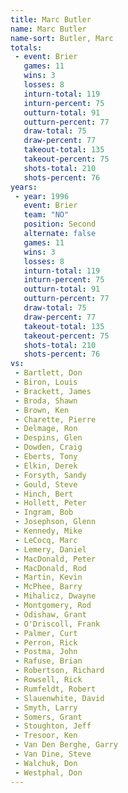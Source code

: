 ```yaml
---
title: Marc Butler
name: Marc Butler
name-sort: Butler, Marc
totals:
 - event: Brier
   games: 11
   wins: 3
   losses: 8
   inturn-total: 119
   inturn-percent: 75
   outturn-total: 91
   outturn-percent: 77
   draw-total: 75
   draw-percent: 77
   takeout-total: 135
   takeout-percent: 75
   shots-total: 210
   shots-percent: 76
years:
 - year: 1996
   event: Brier
   team: "NO"
   position: Second
   alternate: false
   games: 11
   wins: 3
   losses: 8
   inturn-total: 119
   inturn-percent: 75
   outturn-total: 91
   outturn-percent: 77
   draw-total: 75
   draw-percent: 77
   takeout-total: 135
   takeout-percent: 75
   shots-total: 210
   shots-percent: 76
vs:
 - Bartlett, Don
 - Biron, Louis
 - Brackett, James
 - Broda, Shawn
 - Brown, Ken
 - Charette, Pierre
 - Delmage, Ron
 - Despins, Glen
 - Dowden, Craig
 - Eberts, Tony
 - Elkin, Derek
 - Forsyth, Sandy
 - Gould, Steve
 - Hinch, Bert
 - Hollett, Peter
 - Ingram, Bob
 - Josephson, Glenn
 - Kennedy, Mike
 - LeCocq, Marc
 - Lemery, Daniel
 - MacDonald, Peter
 - MacDonald, Rod
 - Martin, Kevin
 - McPhee, Barry
 - Mihalicz, Dwayne
 - Montgomery, Rod
 - Odishaw, Grant
 - O'Driscoll, Frank
 - Palmer, Curt
 - Perron, Rick
 - Postma, John
 - Rafuse, Brian
 - Robertson, Richard
 - Rowsell, Rick
 - Rumfeldt, Robert
 - Slauenwhite, David
 - Smyth, Larry
 - Somers, Grant
 - Stoughton, Jeff
 - Tresoor, Ken
 - Van Den Berghe, Garry
 - Van Dine, Steve
 - Walchuk, Don
 - Westphal, Don
---
```

